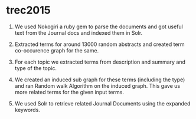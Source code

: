 # trec2015
1) We used Nokogiri a ruby gem to parse the documents and got useful text from the Journal docs and indexed them in Solr.

2) Extracted terms for around 13000 random abstracts and created term co-occurence graph for the same.

3) For each topic we extracted terms from description and summary and type of the topic.

4) We created an induced sub graph for these terms (including the type) and ran Random walk Algorithm on the induced graph. This gave us more related terms for the given input terms.

5) We used Solr to retrieve related Journal Documents using the expanded keywords.

      

